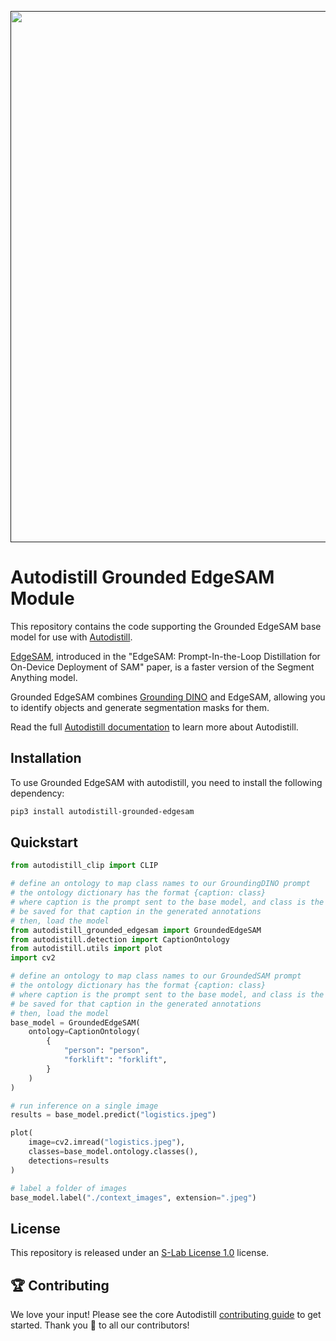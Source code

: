 <div align="center">
  <p>
    <a align="center" href="" target="_blank">
      <img
        width="850"
        src="https://media.roboflow.com/open-source/autodistill/autodistill-banner.png"
      >
    </a>
  </p>
</div>

# Autodistill Grounded EdgeSAM Module

This repository contains the code supporting the Grounded EdgeSAM base model for use with [Autodistill](https://github.com/autodistill/autodistill).

[EdgeSAM](https://github.com/chongzhou96/EdgeSAM), introduced in the "EdgeSAM: Prompt-In-the-Loop Distillation for On-Device Deployment of SAM" paper, is a faster version of the Segment Anything model.

Grounded EdgeSAM combines [Grounding DINO](https://blog.roboflow.com/grounding-dino-zero-shot-object-detection/) and EdgeSAM, allowing you to identify objects and generate segmentation masks for them.

Read the full [Autodistill documentation](https://autodistill.github.io/autodistill/) to learn more about Autodistill.

## Installation

To use Grounded EdgeSAM with autodistill, you need to install the following dependency:

```bash
pip3 install autodistill-grounded-edgesam
```

## Quickstart

```python
from autodistill_clip import CLIP

# define an ontology to map class names to our GroundingDINO prompt
# the ontology dictionary has the format {caption: class}
# where caption is the prompt sent to the base model, and class is the label that will
# be saved for that caption in the generated annotations
# then, load the model
from autodistill_grounded_edgesam import GroundedEdgeSAM
from autodistill.detection import CaptionOntology
from autodistill.utils import plot
import cv2

# define an ontology to map class names to our GroundedSAM prompt
# the ontology dictionary has the format {caption: class}
# where caption is the prompt sent to the base model, and class is the label that will
# be saved for that caption in the generated annotations
# then, load the model
base_model = GroundedEdgeSAM(
    ontology=CaptionOntology(
        {
            "person": "person",
            "forklift": "forklift",
        }
    )
)

# run inference on a single image
results = base_model.predict("logistics.jpeg")

plot(
    image=cv2.imread("logistics.jpeg"),
    classes=base_model.ontology.classes(),
    detections=results
)

# label a folder of images
base_model.label("./context_images", extension=".jpeg")
```

## License

This repository is released under an [S-Lab License 1.0](LICENSE) license.

## 🏆 Contributing

We love your input! Please see the core Autodistill [contributing guide](https://github.com/autodistill/autodistill/blob/main/CONTRIBUTING.md) to get started. Thank you 🙏 to all our contributors!
